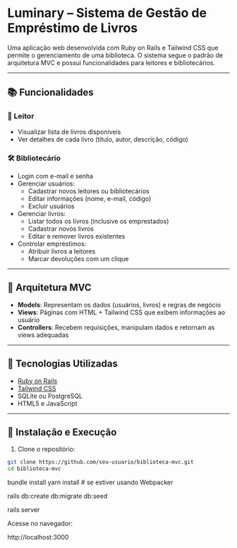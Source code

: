 # Luminary – Sistema de Gestão de Empréstimo de Livros

Uma aplicação web desenvolvida com Ruby on Rails e Tailwind CSS que permite o gerenciamento de uma biblioteca. O sistema segue o padrão de arquitetura MVC e possui funcionalidades para leitores e bibliotecários.

---

## 📚 Funcionalidades

### 👤 Leitor

- Visualizar lista de livros disponíveis
- Ver detalhes de cada livro (título, autor, descrição, código)

### 🛠️ Bibliotecário

- Login com e-mail e senha
- Gerenciar usuários:
  - Cadastrar novos leitores ou bibliotecários
  - Editar informações (nome, e-mail, código)
  - Excluir usuários
- Gerenciar livros:
  - Listar todos os livros (inclusive os emprestados)
  - Cadastrar novos livros
  - Editar e remover livros existentes
- Controlar empréstimos:
  - Atribuir livros a leitores
  - Marcar devoluções com um clique

---

## 🧠 Arquitetura MVC

- **Models**: Representam os dados (usuários, livros) e regras de negócio
- **Views**: Páginas com HTML + Tailwind CSS que exibem informações ao usuário
- **Controllers**: Recebem requisições, manipulam dados e retornam as views adequadas

---

## 🧰 Tecnologias Utilizadas

- [Ruby on Rails](https://rubyonrails.org/)
- [Tailwind CSS](https://tailwindcss.com/)
- SQLite ou PostgreSQL
- HTML5 e JavaScript

---

## 🚀 Instalação e Execução

1. Clone o repositório:

```bash
git clone https://github.com/seu-usuario/biblioteca-mvc.git
cd biblioteca-mvc
```

bundle install
yarn install # se estiver usando Webpacker


rails db:create db:migrate db:seed

rails server

Acesse no navegador:

http://localhost:3000
